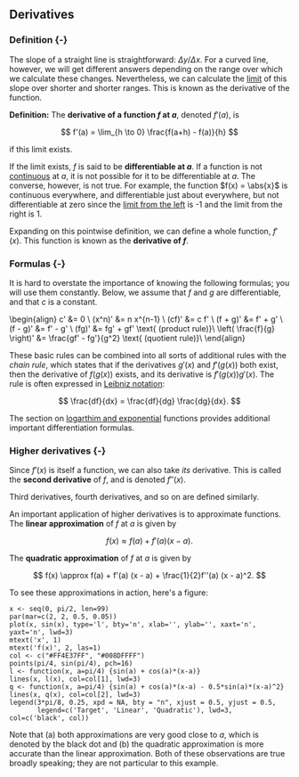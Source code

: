 ## Derivatives

### Definition {-}

The slope of a straight line is straightforward: $\Delta y / \Delta x$. For a curved line, however, we will get different answers depending on the range over which we calculate these changes. Nevertheless, we can calculate the [limit](limits-and-continuity.html) of this slope over shorter and shorter ranges. This is known as the derivative of the function.

**Definition:** The **derivative of a function $f$ at $a$**, denoted $f'(a)$, is

$$ f'(a) = \lim_{h \to 0} \frac{f(a+h) - f(a)}{h} $$

if this limit exists.

If the limit exists, $f$ is said to be **differentiable at $a$**. If a function is not [continuous](limits-and-continuity.html#continuity) at $a$, it is not possible for it to be differentiable at $a$. The converse, however, is not true. For example, the function $f(x) = \abs{x}$ is continuous everywhere, and differentiable just about everywhere, but not differentiable at zero since the [limit from the left](limits-and-continuity.html) is -1 and the limit from the right is 1.

Expanding on this pointwise definition, we can define a whole function, $f'(x)$. This function is known as the **derivative of $f$**.

### Formulas {-}

It is hard to overstate the importance of knowing the following formulas; you will use them constantly. Below, we assume that $f$ and $g$ are differentiable, and that $c$ is a constant.

\begin{align}
c' &= 0 \\
(x^n)' &= n x^{n-1} \\
(cf)' &= c f' \\
(f + g)' &= f' + g' \\
(f - g)' &= f' - g' \\
(fg)' &= fg' + gf' \text{ (product rule)}\\
\left( \frac{f}{g} \right)' &= \frac{gf' - fg'}{g^2}  \text{ (quotient rule)}\\
\end{align}

These basic rules can be combined into all sorts of additional rules with the *chain rule*, which states that if the derivatives $g'(x)$ and $f'(g(x))$ both exist, then the derivative of $f(g(x))$ exists, and its derivative is $f'(g(x))g'(x)$. The rule is often expressed in [Leibniz notation](https://en.wikipedia.org/wiki/Leibniz%27s_notation):

$$ \frac{df}{dx} = \frac{df}{dg} \frac{dg}{dx}. $$

The section on [logarthim and exponential](logarithm-and-exponential.html) functions provides additional important differentiation formulas.

### Higher derivatives {-}

Since $f'(x)$ is itself a function, we can also take *its* derivative. This is called the **second derivative** of $f$, and is denoted $f''(x)$.

Third derivatives, fourth derivatives, and so on are defined similarly. 

An important application of higher derivatives is to approximate functions. The **linear approximation** of $f$ at $a$ is given by

$$ f(x) \approx f(a) + f'(a) (x - a). $$

The **quadratic approximation** of $f$ at $a$ is given by

$$ f(x) \approx f(a) + f'(a) (x - a) + \frac{1}{2}f''(a) (x - a)^2. $$

To see these approximations in action, here's a figure:

```{r, echo=FALSE, fig.align = "center"}
x <- seq(0, pi/2, len=99)
par(mar=c(2, 2, 0.5, 0.05))
plot(x, sin(x), type='l', bty='n', xlab='', ylab='', xaxt='n', yaxt='n', lwd=3)
mtext('x', 1)
mtext('f(x)', 2, las=1)
col <- c("#FF4E37FF", "#008DFFFF")
points(pi/4, sin(pi/4), pch=16)
l <- function(x, a=pi/4) {sin(a) + cos(a)*(x-a)}
lines(x, l(x), col=col[1], lwd=3)
q <- function(x, a=pi/4) {sin(a) + cos(a)*(x-a) - 0.5*sin(a)*(x-a)^2}
lines(x, q(x), col=col[2], lwd=3)
legend(3*pi/8, 0.25, xpd = NA, bty = "n", xjust = 0.5, yjust = 0.5,
       legend=c('Target', 'Linear', 'Quadratic'), lwd=3, col=c('black', col))
```

Note that (a) both approximations are very good close to $a$, which is denoted by the black dot and (b) the quadratic approximation is more accurate than the linear approximation. Both of these observations are true broadly speaking; they are not particular to this example.
